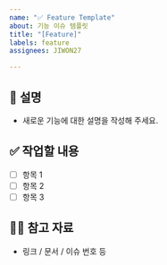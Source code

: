 ```yaml
---
name: "✅ Feature Template"
about: 기능 이슈 템플릿
title: "[Feature]"
labels: feature
assignees: JIWON27

---
```


## 📄 설명
- 새로운 기능에 대한 설명을 작성해 주세요.

## ✅ 작업할 내용
- [ ] 항목 1
- [ ] 항목 2
- [ ] 항목 3

## 🙋🏻 참고 자료
- 링크 / 문서 / 이슈 번호 등
